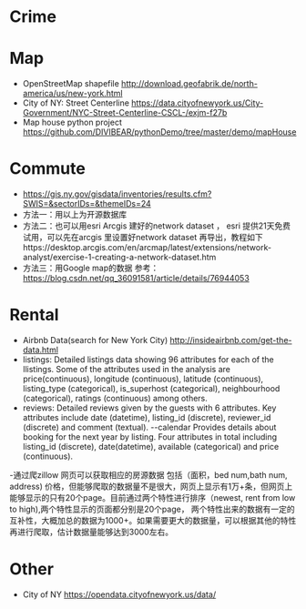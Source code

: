 # Crime

# Map
- OpenStreetMap shapefile http://download.geofabrik.de/north-america/us/new-york.html
- City of NY: Street Centerline https://data.cityofnewyork.us/City-Government/NYC-Street-Centerline-CSCL-/exjm-f27b
- Map house python project https://github.com/DIVIBEAR/pythonDemo/tree/master/demo/mapHouse

# Commute
- https://gis.ny.gov/gisdata/inventories/results.cfm?SWIS=&sectorIDs=&themeIDs=24
- 方法一：用以上为开源数据库
- 方法二：也可以用esri Arcgis 建好的network dataset ， esri 提供21天免费试用，可以先在arcgis 里设置好network dataset 再导出，教程如下https://desktop.arcgis.com/en/arcmap/latest/extensions/network-analyst/exercise-1-creating-a-network-dataset.htm
- 方法三：用Google map的数据 参考：https://blog.csdn.net/qq_36091581/article/details/76944053

# Rental
- Airbnb Data(search for New York City)
  http://insideairbnb.com/get-the-data.html
- listings:
Detailed listings data showing 96 attributes for each of the llistings. Some of the attributes used in the analysis are price(continuous), longitude (continuous), latitude (continuous), listing_type (categorical), is_superhost (categorical), neighbourhood (categorical), ratings (continuous) among others.
- reviews:
Detailed reviews given by the guests with 6 attributes. Key attributes include date (datetime), listing_id (discrete), reviewer_id (discrete) and comment (textual).
--calendar
Provides details about booking for the next year by listing. Four attributes in total including listing_id (discrete), date(datetime), available (categorical) and price (continuous).

-通过爬zillow 网页可以获取相应的房源数据 包括（面积，bed num,bath num, address) 价格，但能够爬取的数据量不是很大，网页上显示有1万+条，但网页上能够显示的只有20个page。目前通过两个特性进行排序（newest, rent from low to high),两个特性显示的页面都分别是20个page， 两个特性出来的数据有一定的互补性，大概加总的数据为1000+。如果需要更大的数据量，可以根据其他的特性再进行爬取，估计数据量能够达到3000左右。



# Other
- City of NY https://opendata.cityofnewyork.us/data/
